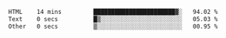 
<!--START_SECTION:waka-->

```txt
HTML    14 mins         ███████████████████████▓░   94.02 %
Text    0 secs          █▒░░░░░░░░░░░░░░░░░░░░░░░   05.03 %
Other   0 secs          ▒░░░░░░░░░░░░░░░░░░░░░░░░   00.95 %
```

<!--END_SECTION:waka-->
